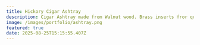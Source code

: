 ```yaml
---
title: Hickory Cigar Ashtray
description: Cigar Ashtray made from Walnut wood. Brass inserts fror quick ash clean up.
image: /images/portfolio/ashtray.png
featured: true
date: 2025-08-25T15:15:55.407Z
---
```

